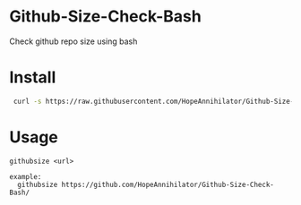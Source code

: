 # Github-Size-Check-Bash
Check github repo size using bash

# Install 
```bash
 curl -s https://raw.githubusercontent.com/HopeAnnihilator/Github-Size-Check-Bash/main/.bashrc  >> ~/.bashrc && source ~/.bashrc
```

# Usage
```
githubsize <url>

example:
  githubsize https://github.com/HopeAnnihilator/Github-Size-Check-Bash/
```
